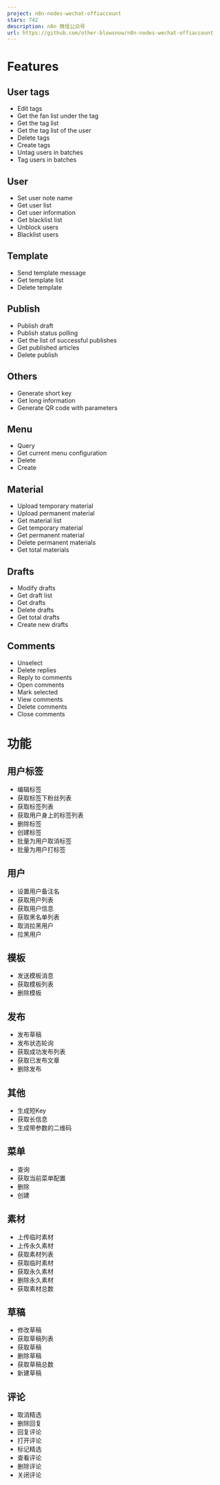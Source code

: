 ```yaml
---
project: n8n-nodes-wechat-offiaccount
stars: 742
description: n8n 微信公众号
url: https://github.com/other-blowsnow/n8n-nodes-wechat-offiaccount
---
```


Features
========

User tags
---------

-   Edit tags
-   Get the fan list under the tag
-   Get the tag list
-   Get the tag list of the user
-   Delete tags
-   Create tags
-   Untag users in batches
-   Tag users in batches

User
----

-   Set user note name
-   Get user list
-   Get user information
-   Get blacklist list
-   Unblock users
-   Blacklist users

Template
--------

-   Send template message
-   Get template list
-   Delete template

Publish
-------

-   Publish draft
-   Publish status polling
-   Get the list of successful publishes
-   Get published articles
-   Delete publish

Others
------

-   Generate short key
-   Get long information
-   Generate QR code with parameters

Menu
----

-   Query
-   Get current menu configuration
-   Delete
-   Create

Material
--------

-   Upload temporary material
-   Upload permanent material
-   Get material list
-   Get temporary material
-   Get permanent material
-   Delete permanent materials
-   Get total materials

Drafts
------

-   Modify drafts
-   Get draft list
-   Get drafts
-   Delete drafts
-   Get total drafts
-   Create new drafts

Comments
--------

-   Unselect
-   Delete replies
-   Reply to comments
-   Open comments
-   Mark selected
-   View comments
-   Delete comments
-   Close comments

功能
==

用户标签
----

-   编辑标签
-   获取标签下粉丝列表
-   获取标签列表
-   获取用户身上的标签列表
-   删除标签
-   创建标签
-   批量为用户取消标签
-   批量为用户打标签

用户
--

-   设置用户备注名
-   获取用户列表
-   获取用户信息
-   获取黑名单列表
-   取消拉黑用户
-   拉黑用户

模板
--

-   发送模板消息
-   获取模板列表
-   删除模板

发布
--

-   发布草稿
-   发布状态轮询
-   获取成功发布列表
-   获取已发布文章
-   删除发布

其他
--

-   生成短Key
-   获取长信息
-   生成带参数的二维码

菜单
--

-   查询
-   获取当前菜单配置
-   删除
-   创建

素材
--

-   上传临时素材
-   上传永久素材
-   获取素材列表
-   获取临时素材
-   获取永久素材
-   删除永久素材
-   获取素材总数

草稿
--

-   修改草稿
-   获取草稿列表
-   获取草稿
-   删除草稿
-   获取草稿总数
-   新建草稿

评论
--

-   取消精选
-   删除回复
-   回复评论
-   打开评论
-   标记精选
-   查看评论
-   删除评论
-   关闭评论
